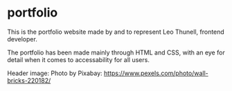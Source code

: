 # portfolio
This is the portfolio website made by and to represent Leo Thunell, frontend developer.

The portfolio has been made mainly through HTML and CSS, with an eye for detail when it comes to accessability for all users.


Header image: Photo by Pixabay: https://www.pexels.com/photo/wall-bricks-220182/
